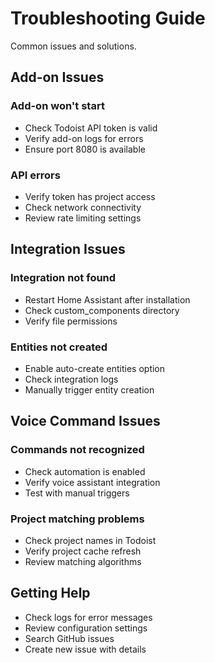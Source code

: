 # Troubleshooting Guide

Common issues and solutions.

## Add-on Issues

### Add-on won't start
- Check Todoist API token is valid
- Verify add-on logs for errors
- Ensure port 8080 is available

### API errors
- Verify token has project access
- Check network connectivity
- Review rate limiting settings

## Integration Issues

### Integration not found
- Restart Home Assistant after installation
- Check custom_components directory
- Verify file permissions

### Entities not created
- Enable auto-create entities option
- Check integration logs
- Manually trigger entity creation

## Voice Command Issues

### Commands not recognized
- Check automation is enabled
- Verify voice assistant integration
- Test with manual triggers

### Project matching problems
- Check project names in Todoist
- Verify project cache refresh
- Review matching algorithms

## Getting Help

- Check logs for error messages
- Review configuration settings
- Search GitHub issues
- Create new issue with details
